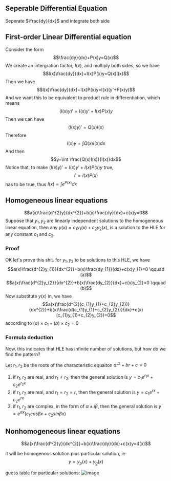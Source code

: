 ## Seperable Differential Equation
Seperate $\frac{dy}{dx}$ and integrate both side

## First-order Linear Differential equation
Consider the form $$\frac{dy}{dx}+P(x)y=Q(x)$$
We create an intergration factor, $I(x)$, and multiply both sides, so we have $$I(x)\frac{dy}{dx}+I(x)P(x)y=Q(x)I(x)$$
Then we have $$I(x)\frac{dy}{dx}+I(x)P(x)y=I(x)(y'+P(x)y)$$
And we want this to be equivalent to product rule in differentiation, which means $$(I(x)y)'=I(x)y'+I(x)P(x)y$$
Then we can have $$(I(x)y)'=Q(x)I(x)$$
Therefore $$I(x)y=\int Q(x)I(x)dx$$
And then $$y=\int \frac{Q(x)I(x)}{I(x)}dx$$
Notice that, to make $(I(x)y)'=I(x)y'+I(x)P(x)y$ true, $$I'=I(x)P(x)$$ has to be true, thus $I(x)=\int e^{P(x)} dx$

## Homogeneous linear equations
$$a(x)\frac{d^{2}y}{dx^{2}}+b(x)\frac{dy}{dx}+c(x)y=0$$
Suppose that $y_{1},y_{2}$ are linearly independent solutions to the homogeneous linear equation, then any $y(x)=c_{1}y_{1}(x)+c_{2}y_{2}(x)$, is a solution to the HLE for any constant $c_{1}$ and $c_{2}$.

### Proof
OK let's prove this shit. for $y_{1},y_{2}$ to be solutions to this HLE, we have
$$a(x)\frac{d^{2}y_{1}}{dx^{2}}+b(x)\frac{dy_{1}}{dx}+c(x)y_{1}=0 \qquad (a)$$
$$a(x)\frac{d^{2}y_{2}}{dx^{2}}+b(x)\frac{dy_{2}}{dx}+c(x)y_{2}=0 \qquad (b)$$
Now substitute $y(x)$ in, we have
$$a(x)\frac{d^{2}(c_{1}y_{1}+c_{2}y_{2})}{dx^{2}}+b(x)\frac{d(c_{1}y_{1}+c_{2}y_{2})}{dx}+c(x)(c_{1}y_{1}+c_{2}y_{2})=0$$
according to $(a)\times c_{1}+(b)\times c_{2}=0$
### Formula deduction
Now, this indicates that HLE has infinite number of solutions, but how do we find the pattern?

Let $r_{1},r_{2}$ be the roots of the characteristic equaiton $ar^{2}+br+c=0$

1. if $r_{1},r_{2}$ are real, and $r_{1}\neq r_{2}$, then the general solution is $y=c_{1}e^{r_{1}x}+c_{2}e^{r_{2}x}$
1. if $r_{1},r_{2}$ are real, and $r_{1}=r_{2}=r$, then the general solution is $y=c_{1}e^{rx}+c_{2}e^{rx}$
1. if $r_{1},r_{2}$ are complex, in the form of $\alpha\pm i\beta$, then the general solution is $y=e^{\alpha x}(c_{1}cos\beta x+c_{2}sin\beta x)$

## Nonhomogeneous linear equations

$$a(x)\frac{d^{2}y}{dx^{2}}+b(x)\frac{dy}{dx}+c(x)y=d(x)$$

it will be homogenous solution plus particular solution, ie $$y=y_{p}(x)+y_{g}(x)$$

guess table for particular solutions:
![image](https://user-images.githubusercontent.com/113750853/198501376-ecb010c5-f1b9-426c-b86b-0cb222bea857.png)
